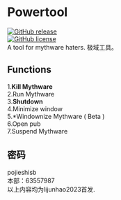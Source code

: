# Powertool
[![GitHub release](https://img.shields.io/github/release/ELEVENStudio-Main/Powertool)](https://github.com/ELEVENStudio-Main/Powertool/releases/latest)  
[![GitHub license](https://img.shields.io/github/license/ELEVENStudio-Main/Powertool)](https://github.com/ELEVENStudio-Main/Powertool/blob/main/LICENSE)  
A tool for mythware haters. 极域工具。
## Functions
1.**Kill Mythware**  
2.Run Mythware   
3.__Shutdown__  
4.Minimize window   
5.*Windownize Mythware ( Beta )   
6.Open pub  
7.Suspend Mythware

## 密码  
pojieshisb  
本部：63557987  
以上内容均为lijunhao2023首发.  
